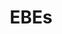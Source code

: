 ---
title: EBEs
crosslinks:
- aliens
- UFOs
- DangmaDzyu
- CosmicDisclosure
- worldpolitics
- Humanoidencounters
- Missing411
- italy
- interestingasfuck
- C_S_T
- alienpumaspacetrain
- todayilearned
- shortscarystories
- HighStrangeness
- reptiliandude
- funny
- mildlyinfuriating
- schizophrenia
---